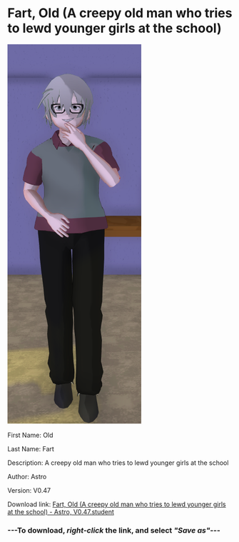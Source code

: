 # Fart, Old (A creepy old man who tries to lewd younger girls at the school)

<img src="https://raw.githubusercontent.com/Arbiter1223/Daigaku-Gurashi-Custom-Students/master/Students/Files/Fart%2C%20Old%20(A%20creepy%20old%20man%20who%20tries%20to%20lewd%20younger%20girls%20at%20the%20school).png" title="Fart, Old (A creepy old man who tries to lewd younger girls at the school) - Astro, V0.47">

First Name: Old

Last Name: Fart

Description: A creepy old man who tries to lewd younger girls at the school

Author: Astro

Version: V0.47

Download link: <a href="https://raw.githubusercontent.com/Arbiter1223/Daigaku-Gurashi-Custom-Students/master/Students/Files/Fart%2C%20Old%20(A%20creepy%20old%20man%20who%20tries%20to%20lewd%20younger%20girls%20at%20the%20school)%20-%20Astro%2C%20V0.47.student">Fart, Old (A creepy old man who tries to lewd younger girls at the school) - Astro, V0.47.student</a>

### ---**To download, _right-click_ the link, and select _"Save as"_**---
